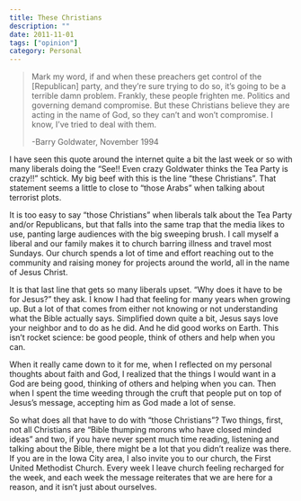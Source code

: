 ```yaml
---
title: These Christians
description: ""
date: 2011-11-01
tags: ["opinion"]
category: Personal
---
```



<blockquote><p>Mark my word, if and when these preachers get control of the [Republican] party, and they’re sure trying to do so, it’s going to be a terrible damn problem. Frankly, these people frighten me. Politics and governing demand compromise. But these Christians believe they are acting in the name of God, so they can’t and won’t compromise. I know, I’ve tried to deal with them.</p>

<p>-Barry Goldwater, November 1994</p></blockquote>

<p>I have seen this quote around the internet quite a bit the last week or so with many liberals doing the “See!! Even crazy Goldwater thinks the Tea Party is crazy!!” schtick. My big beef with this is the line “these Christians”. That statement seems a little to close to “those Arabs” when talking about terrorist plots.</p>

<p>It is too easy to say “those Christians” when liberals talk about the Tea Party and/or Republicans, but that falls into the same trap that the media likes to use, panting large audiences with the big sweeping brush. I call myself a liberal and our family makes it to church barring illness and travel most Sundays. Our church spends a lot of time and effort reaching out to the community and raising money for projects around the world, all in the name of Jesus Christ.</p>

<p>It is that last line that gets so many liberals upset. “Why does it have to be for Jesus?” they ask. I know I had that feeling for many years when growing up. But a lot of that comes from either not knowing or not understanding what the Bible actually says. Simplified down quite a bit, Jesus says love your neighbor and to do as he did. And he did good works on Earth. This isn’t rocket science: be good people, think of others and help when you can.</p>

<p>When it really came down to it for me, when I reflected on my personal thoughts about faith and God, I realized that the things I would want in a God are being good, thinking of others and helping when you can. Then when I spent the time weeding through the cruft that people put on top of Jesus’s message, accepting him as God made a lot of sense.</p>

<p>So what does all that have to do with “those Christians”? Two things, first, not all Christians are “Bible thumping morons who have closed minded ideas” and two, if you have never spent much time reading, listening and talking about the Bible, there might be a lot that you didn’t realize was there. If you are in the Iowa City area, I also invite you to our church, the First United Methodist Church. Every week I leave church feeling recharged for the week, and each week the message reiterates that we are here for a reason, and it isn’t just about ourselves.</p>

